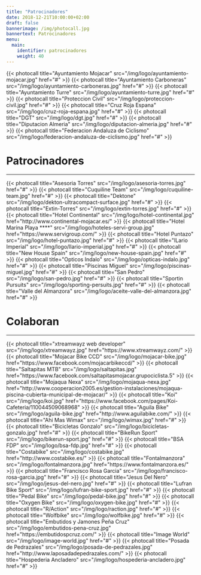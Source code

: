 ```yaml
---
title: "Patrocinadores"
date: 2018-12-21T10:00:00+02:00
draft: false
bannerimage: /img/photocall.jpg
bannertext: Patrocinadores
menu:
  main:
    identifier: patrocinadores
    weight: 40
---
```


<div class="card-deck photocall">
    {{< photocall title="Ayuntamiento Mojacar" src="/img/logo/ayuntamiento-mojacar.jpg" href="#" >}}
    {{< photocall title="Ayuntamiento Carboneras" src="/img/logo/ayuntamiento-carboneras.jpg" href="#" >}}
    {{< photocall title="Ayuntamiento Turre" src="/img/logo/ayuntamiento-turre.jpg" href="#" >}}
    {{< photocall title="Proteccion Civil" src="/img/logo/proteccion-civil.jpg" href="#" >}}
    {{< photocall title="Cruz Roja Espana" src="/img/logo/cruz-roja-espana.jpg" href="#" >}}
    {{< photocall title="DGT" src="/img/logo/dgt.jpg" href="#" >}}
    {{< photocall title="Diputacion Almeria" src="/img/logo/diputacion-almeria.jpg" href="#" >}}
    {{< photocall title="Federacion Andaluza de Ciclismo" src="/img/logo/federacion-andaluza-de-ciclismo.jpg" href="#" >}}
</div>

<h1>Patrocinadores</h1>
<hr>
<div class="card-deck photocall">
    {{< photocall title="Asesoria Torres" src="/img/logo/asesoria-torres.jpg" href="#" >}}
    {{< photocall title="Cuquiline Team" src="/img/logo/cuquiline-team.jpg" href="#" >}}
    {{< photocall title="Dektone" src="/img/logo/dekton-ultracompact-surface.jpg" href="#" >}}
    {{< photocall title="Extin-Torres" src="/img/logo/extin-torres.jpg" href="#" >}}
    {{< photocall title="Hotel Continental" src="/img/logo/hotel-continental.jpg" href="http://www.continental-mojacar.es/" >}}
    {{< photocall title="Hotel Marina Playa ****" src="/img/logo/hoteles-servi-group.jpg" href="https://www.servigroup.com/" >}}
    {{< photocall title="Hotel Puntazo" src="/img/logo/hotel-puntazo.jpg" href="#" >}}
    {{< photocall title="ILario Imperial" src="/img/logo/llario-imperial.jpg" href="#" >}}
    {{< photocall title="New House Spain" src="/img/logo/new-house-spain.jpg" href="#" >}}
    {{< photocall title="Opticos Indalo" src="/img/logo/opticas-indalo.jpg" href="#" >}}
    {{< photocall title="Piscinas Miguel" src="/img/logo/piscinas-miguel.jpg" href="#" >}}
    {{< photocall title="San Pedro" src="/img/logo/san-pedro.jpg" href="#" >}}
    {{< photocall title="Sportin Pursuits" src="/img/logo/sporting-persuits.jpg" href="#" >}}
    {{< photocall title="Valle del Almanzora" src="/img/logo/aceite-valle-del-almanzora.jpg" href="#" >}}
</div>

<h1>Colaboran</h1>
<hr>
<div class="card-deck photocall">
    {{< photocall title="xtreamwayz web developer" src="/img/logo/xtreamwayz.jpg" href="https://www.xtreamwayz.com/" >}}
    {{< photocall title="Mojacar Bike CCD" src="/img/logo/mojacar-bike.jpg" href="https://www.facebook.com/mojacarbikeccd/" >}}
    {{< photocall title="Saltapitas MTB" src="/img/logo/saltapitas.jpg" href="https://www.facebook.com/saltapitasmojacar.grupociclista.5" >}}
    {{< photocall title="Mojaqua Nexa" src="/img/logo/mojaqua-nexa.jpg" href="http://www.cooperacion2005.es/gestion-instalaciones/mojaqua-piscina-cubierta-municipal-de-mojacar/" >}}
    {{< photocall title="Koi" src="/img/logo/koi.jpg" href="https://www.facebook.com/pages/Koi-Cafeteria/110044509068968" >}}
    {{< photocall title="Aguila Bike" src="/img/logo/aguila-bike.jpg" href="http://www.aguilabike.com/" >}}
    {{< photocall title="Ahi Mas Wimax" src="/img/logo/wimax.jpg" href="#" >}}
    {{< photocall title="Bicicletas Gonzalo" src="/img/logo/bicicletas-gonzalo.jpg" href="#" >}}
    {{< photocall title="BikeRun Sport" src="/img/logo/bikerun-sport.jpg" href="#" >}}
    {{< photocall title="BSA FDP" src="/img/logo/bsa-fdp.jpg" href="#" >}}
    {{< photocall title="Costabike" src="/img/logo/costabike.jpg" href="http://www.costabike.es/" >}}
    {{< photocall title="Fontalmanzora" src="/img/logo/fontalmanzora.jpg" href="https://www.fontalmanzora.es/" >}}
    {{< photocall title="Francisco Rosa Garcia" src="/img/logo/francisco-rosa-garcia.jpg" href="#" >}}
    {{< photocall title="Jesus Del Nero" src="/img/logo/jesus-del-nero.jpg" href="#" >}}
    {{< photocall title="Lufran Bike Sport" src="/img/logo/lufran-bike-sport.jpg" href="#" >}}
    {{< photocall title="Pedal Bike" src="/img/logo/pedal-bike.jpg" href="#" >}}
    {{< photocall title="Oxygen Bike" src="/img/logo/oxygen-bike.jpg" href="#" >}}
    {{< photocall title="R/Action" src="/img/logo/raction.jpg" href="#" >}}
    {{< photocall title="Wolfbike" src="/img/logo/wolfbike.jpg" href="#" >}}
    {{< photocall title="Embutidos y Jamones Peña Cruz" src="/img/logo/embutidos-pena-cruz.jpg" href="https://embutidospcruz.com/" >}}
    {{< photocall title="Image World" src="/img/logo/image-world.jpg" href="#" >}}
    {{< photocall title="Posada de Pedrazales" src="/img/logo/posada-de-pedrazales.jpg" href="http://www.laposadadepedrazales.com/" >}}
    {{< photocall title="Hospederia Ancladero" src="/img/logo/hospederia-ancladero.jpg" href="#" >}}
</div>
